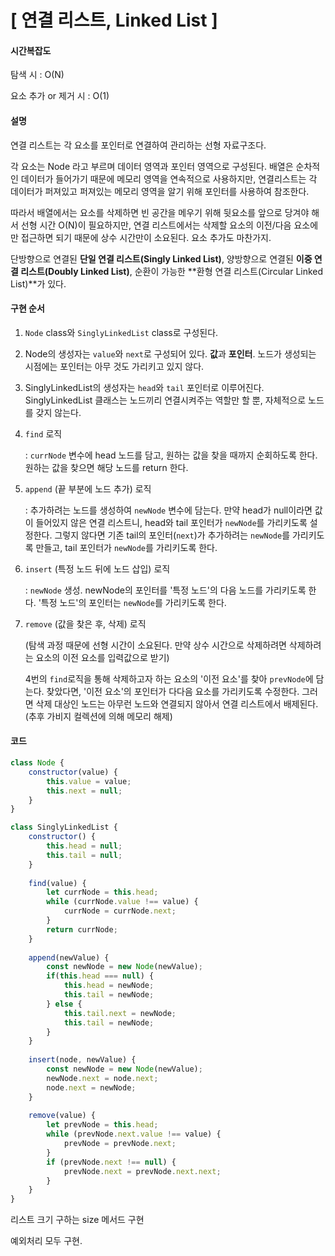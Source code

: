 # [ 연결 리스트, Linked List ]

#### 시간복잡도

탐색 시 : O(N)

요소 추가 or 제거 시 : O(1)

#### 설명

연결 리스트는 각 요소를 포인터로 연결하여 관리하는 선형 자료구조다.

각 요소는 Node 라고 부르며 데이터 영역과 포인터 영역으로 구성된다. 배열은 순차적인 데이터가 들어가기 때문에 메모리 영역을 연속적으로 사용하지만, 연결리스트는 각 데이터가 퍼져있고 퍼져있는 메모리 영역을 알기 위해 포인터를 사용하여 참조한다.

따라서 배열에서는 요소를 삭제하면 빈 공간을 메우기 위해 뒷요소를 앞으로 당겨야 해서 선형 시간 O(N)이 필요하지만, 연결 리스트에서는 삭제할 요소의 이전/다음 요소에만 접근하면 되기 때문에 상수 시간만이 소요된다. 요소 추가도 마찬가지.

단방향으로 연결된 **단일 연결 리스트(Singly Linked List)**, 양방향으로 연결된 **이중 연결 리스트(Doubly Linked List)**, 순환이 가능한 **환형 연결 리스트(Circular Linked List)**가 있다.

#### 구현 순서

1. ```Node``` class와 ```SinglyLinkedList``` class로 구성된다.

2. Node의 생성자는 ```value```와 ```next```로 구성되어 있다. **값**과 **포인터**. 노드가 생성되는 시점에는 포인터는 아무 것도 가리키고 있지 않다.

3. SinglyLinkedList의 생성자는 ```head```와 ```tail``` 포인터로 이루어진다. SinglyLinkedList 클래스는 노드끼리 연결시켜주는 역할만 할 뿐, 자체적으로 노드를 갖지 않는다.

4. ```find``` 로직 

   : ```currNode``` 변수에 head 노드를 담고, 원하는 값을 찾을 때까지 순회하도록 한다. 원하는 값을 찾으면 해당 노드를 return 한다.

5. ```append``` (끝 부분에 노드 추가) 로직 

   : 추가하려는 노드를 생성하여 ```newNode``` 변수에 담는다. 만약 head가 null이라면 값이 들어있지 않은 연결 리스트니, head와 tail 포인터가 ```newNode```를 가리키도록 설정한다. 그렇지 않다면 기존 tail의 포인터(```next```)가 추가하려는 ```newNode```를 가리키도록 만들고, tail 포인터가 ```newNode```를 가리키도록 한다.

6. ```insert``` (특정 노드 뒤에 노드 삽입) 로직 

   : ```newNode``` 생성. newNode의 포인터를 '특정 노드'의 다음 노드를 가리키도록 한다. '특정 노드'의 포인터는 ```newNode```를 가리키도록 한다.

7. ```remove``` (값을 찾은 후, 삭제) 로직 

   (탐색 과정 때문에 선형 시간이 소요된다. 만약 상수 시간으로 삭제하려면 삭제하려는 요소의 이전 요소를 입력값으로 받기)

   4번의 ```find```로직을 통해 삭제하고자 하는 요소의 '이전 요소'를 찾아 ```prevNode```에 담는다. 찾았다면, '이전 요소'의 포인터가 다다음 요소를 가리키도록 수정한다. 그러면 삭제 대상인 노드는 아무런 노드와 연결되지 않아서 연결 리스트에서 배제된다. (추후 가비지 컬렉션에 의해 메모리 해제)

#### 코드

```javascript
class Node {
    constructor(value) {
        this.value = value;
        this.next = null;
    }
}

class SinglyLinkedList {
    constructor() {
        this.head = null;
        this.tail = null;
    }
    
    find(value) {
        let currNode = this.head;
        while (currNode.value !== value) {
            currNode = currNode.next;
        }
        return currNode;
    }
    
    append(newValue) {
        const newNode = new Node(newValue);
        if(this.head === null) {
            this.head = newNode;
            this.tail = newNode;
        } else {
            this.tail.next = newNode;
            this.tail = newNode;
        }
    }
    
    insert(node, newValue) {
        const newNode = new Node(newValue);
        newNode.next = node.next;
        node.next = newNode;
    }
    
    remove(value) {
        let prevNode = this.head;
        while (prevNode.next.value !== value) {
            prevNode = prevNode.next;
        }
        if (prevNode.next !== null) {
            prevNode.next = prevNode.next.next;
        }
    }
}
```



리스트 크기 구하는 size 메서드 구현

예외처리 모두 구현.